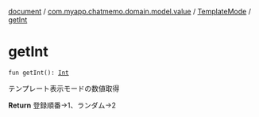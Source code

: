 [document](../../index.md) / [com.myapp.chatmemo.domain.model.value](../index.md) / [TemplateMode](index.md) / [getInt](./get-int.md)

# getInt

`fun getInt(): `[`Int`](https://kotlinlang.org/api/latest/jvm/stdlib/kotlin/-int/index.html)

テンプレート表示モードの数値取得

**Return**
登録順番→1、ランダム→2

